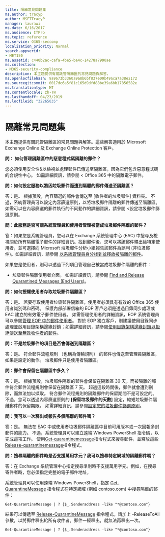 ```yaml
---
title: 隔離常見問題集
ms.author: tracyp
author: MSFTTracyP
manager: laurawi
ms.date: 6/16/2017
ms.audience: ITPro
ms.topic: reference
ms.service: O365-seccomp
localization_priority: Normal
search.appverid:
- MET150
ms.assetid: c440b2ac-cafa-4be5-ba4c-14278a7990ae
ms.collection:
- M365-security-compliance
description: 本主題提供有關託管隔離區的常見問題與解答。
ms.openlocfilehash: 9a9673b3360a9a8b6bf837e09b49aca7a38e2172
ms.sourcegitcommit: 0017dc6a5f81c165d9dfd88be39a6bb17856582e
ms.translationtype: MT
ms.contentlocale: zh-TW
ms.lasthandoff: 04/23/2019
ms.locfileid: "32265035"
---
```

# <a name="quarantine-faq"></a>隔離常見問題集

本主題提供有關託管隔離區的常見問題與解答。這些解答適用於 Microsoft Exchange Online 及 Exchange Online Protection 客戶。
  
 **問： 如何管理隔離區中的惡意程式碼隔離的郵件？**
  
您必須使用安全性&amp;以檢視並處理郵件已傳送至隔離區，因為它們包含惡意程式碼的合規性中心。 如需詳細資訊，請參閱 < <b0>Office 365 中的隔離電子郵件</b0>。
  
 **問：如何設定服務以將因垃圾郵件而遭到隔離的郵件傳送至隔離區？**
  
答：是。 根據預設，內容篩選的郵件會傳送至 [收件者的垃圾郵件] 資料夾。 不過，系統管理員可以設定內容篩選原則，以將垃圾郵件隔離的郵件傳送至隔離區。 如需可以在內容篩選的郵件執行的不同動作的詳細資訊，請參閱 <<c0>設定垃圾郵件篩選原則。
  
 **問：此服務是否可讓系統管理員和使用者管理被當成垃圾郵件隔離的郵件？**
  
答：如果您是系統管理員，您可以在 Exchange 系統管理中心 (EAC) 中搜尋及檢視關於所有隔離電子郵件的詳細資訊。找到郵件後，您可以將該郵件釋出給特定使用者，並可選擇向 Microsoft 垃圾郵件分析小組報告該郵件為誤判 (非垃圾郵件)。如需詳細資訊，請參閱 [以系統管理員身分找到並釋放被隔離的郵件](find-and-release-quarantined-messages-as-an-administrator.md)。
  
如果您是使用者，則可以透過下列項目管理自己被當成垃圾郵件隔離的郵件： 
  
- 垃圾郵件隔離使用者介面。 如需詳細資訊，請參閱 [Find and Release Quarantined Messages (End Users)](http://technet.microsoft.com/library/e439b560-827a-4807-abd3-6b861c1ff786.aspx)。
        
 **問：如何授權使用者存取垃圾郵件隔離區？**
  
答：是。 若要存取使用者垃圾郵件隔離區，使用者必須具有有效的 Office 365 使用者識別碼和密碼。 保護內部部署信箱的 EOP 客戶必須是透過目錄同步處理或 EAC 建立的有效電子郵件使用者。 如需管理使用者的詳細資訊，EOP 系統管理員可以參閱[管理 EOP 中的郵件使用者](eop/manage-mail-users-in-eop.md)。 對於 EOP 獨立客戶，則建議使用目錄同步處理並啟用目錄架構邊緣封鎖；如需詳細資訊，請參閱[使用目錄架構邊緣封鎖以拒絕傳送至無效收件者的郵件](http://technet.microsoft.com/library/ca7b7416-92ed-40ad-abdb-695be46ea2e4.aspx)。
  
 **問：不是垃圾郵件的項目是否會傳送到隔離區？**
  
答：是。 符合郵件流程規則 （也稱為傳輸規則） 的郵件也傳送至管理員隔離區，如果是設定的動作。 垃圾郵件只是使用者隔離區。
  
 **問：郵件會保留在隔離區中多久？**
  
答：是。 根據預設，垃圾郵件隔離的郵件會保留在隔離區 30 天，而被隔離的郵件符合郵件流程規則會保留在隔離區 7 天。 超過這段時間後，郵件就會遭到刪除，而無法加以擷取。 符合郵件流程規則的隔離郵件的保留期間不是可設定的。 不過，您可以透過內容篩選原則的 **[保留垃圾郵件的天數]** 設定，縮短垃圾郵件隔離郵件的保留期限。 如需詳細資訊，請參閱[設定您的垃圾郵件篩選原則](configure-your-spam-filter-policies.md)。
  
 **問：我可以一次釋出或報告多個隔離的郵件嗎？**
  
答：是。 無法在 EAC 中或使用者垃圾郵件隔離區中目前可用版本或一次回報多封郵件的能力。 不過，系統管理員可以建立遠端 Windows PowerShell 指令碼，以完成這項工作。 使用[Get-quarantinemessage](http://technet.microsoft.com/library/88026da1-8dbc-49e7-80e8-112a32773c34.aspx)指令程式來搜尋郵件，並釋放這些[Release-quarantinemessage](http://technet.microsoft.com/library/4a3aa05c-238f-46f2-b8dd-b0e3c38eab3e.aspx)指令程式。 
  
 **問：搜尋隔離的郵件時是否支援萬用字元？我可以搜尋特定網域的隔離郵件嗎？**
  
答：在 Exchange 系統管理中心指定搜尋準則時不支援萬用字元。例如，在搜尋寄件者時，您必須指定完整的電子郵件地址。
  
系統管理員可以使用遠端 Windows PowerShell，指定 [Get-QuarantineMessage](http://technet.microsoft.com/library/88026da1-8dbc-49e7-80e8-112a32773c34.aspx) 指令程式在特定網域 (例如 contoso.com) 中搜尋隔離的郵件： 
  
```
Get-QuarantineMessage | ? {$_.Senderaddress -like "*@contoso.com"}
```

結果可以傳遞至 [Release-QuarantineMessage](http://technet.microsoft.com/library/4a3aa05c-238f-46f2-b8dd-b0e3c38eab3e.aspx) 指令程式。請加上 -ReleaseToAll 參數，以將郵件釋出給所有收件者。郵件一經釋出，就無法再釋出一次。 
  
```
Get-QuarantineMessage | ? {$_.Senderaddress -like "*@contoso.com"}
```


